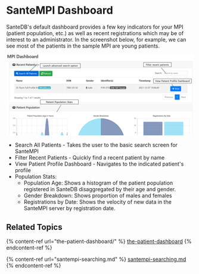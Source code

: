 # SanteMPI Dashboard

SanteDB's default dashboard provides a few key indicators for your MPI (patient population, etc.) as well as recent registrations which may be of interest to an administrator. In the screenshot below, for example, we can see most of the patients in the sample MPI are young patients.

![](<../../.gitbook/assets/image (427) (1) (1) (1).png>)

* Search All Patients - Takes the user to the basic search screen for SanteMPI&#x20;
* Filter Recent Patients - Quickly find a recent patient by name
* View Patient Profile Dashboard - Navigates to the indicated patient's profile
* Population Stats:
  * Population Age: Shows a histogram of the patient population registered in SanteDB disaggregated by their age and gender.
  * Gender Breakdown: Shows proportion of males and females
  * Registrations by Date: Shows the velocity of new data in the SanteMPI server by registration date.

## Related Topics

{% content-ref url="the-patient-dashboard/" %}
[the-patient-dashboard](the-patient-dashboard/)
{% endcontent-ref %}

{% content-ref url="santempi-searching.md" %}
[santempi-searching.md](santempi-searching.md)
{% endcontent-ref %}

